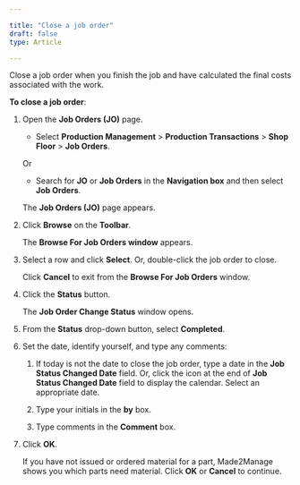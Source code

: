 ```yaml
---

title: "Close a job order"
draft: false
type: Article

---
```


Close a job order when you finish the job and have calculated the final costs associated with the work.

**To close a job order**:

1. Open the **Job Orders (JO)** page.

    - Select **Production Management** > **Production Transactions** > **Shop Floor** > **Job Orders**.

    Or

    - Search for **JO** or **Job Orders** in the **Navigation box** and then select **Job Orders**.

   The **Job Orders (JO)** page appears.

2. Click **Browse** on the **Toolbar**.

    The **Browse For Job Orders window** appears.

3. Select a row and click **Select**. Or, double-click the job order to close.

    Click **Cancel** to exit from the **Browse For Job Orders** window.

4. Click the **Status** button.

    The **Job Order Change Status** window opens.

5. From the **Status** drop-down button, select **Completed**.

6. Set the date, identify yourself, and type any comments:

    1. If today is not the date to close the job order, type a date in the **Job Status Changed Date** field. Or, click the icon at the end of **Job Status Changed Date** field to display the calendar. Select an appropriate date.

    2. Type your initials in the **by** box.

    3. Type comments in the **Comment** box.

7. Click **OK**.

    If you have not issued or ordered material for a part, Made2Manage shows you which parts need material. Click **OK** or **Cancel** to continue.

​